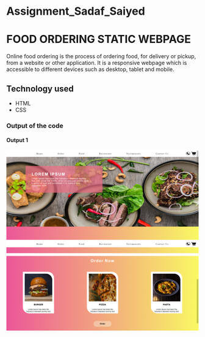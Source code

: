 # Assignment_Sadaf_Saiyed
# FOOD ORDERING STATIC WEBPAGE
Online food ordering is the process of ordering food, for delivery or pickup, from a website or other application.
It is a responsive webpage which is accessible to different devices such as desktop, tablet and mobile.
## Technology used
* HTML
* CSS
### Output of the code
#### Output 1
<img src="Output-1.png" />

<img src="Output-2.png" />
  
